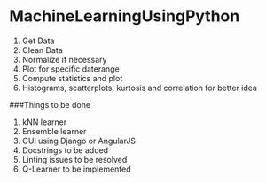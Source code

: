 # MachineLearningUsingPython

1. Get Data
2. Clean Data
3. Normalize if necessary
4. Plot for specific daterange
5. Compute statistics and plot
6. Histograms, scatterplots, kurtosis and correlation for better idea

###Things to be done
1. kNN learner
2. Ensemble learner
3. GUI using Django or AngularJS
4. Docstrings to be added
5. Linting issues to be resolved
6. Q-Learner to be implemented
